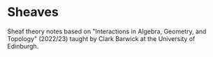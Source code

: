 # Sheaves

Sheaf theory notes based on "Interactions in Algebra, Geometry, and Topology" (2022/23) taught by Clark Barwick at the University of Edinburgh.
